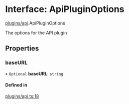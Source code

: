 # Interface: ApiPluginOptions

[plugins/api](../modules/plugins_api.md).ApiPluginOptions

The options for the API plugin

## Properties

### <a id="baseurl" name="baseurl"></a> baseURL

• `Optional` **baseURL**: `string`

#### Defined in

[plugins/api.ts:18](https://github.com/jakguru/vueprint/blob/cb50a9e/plugins/api.ts#L18)
